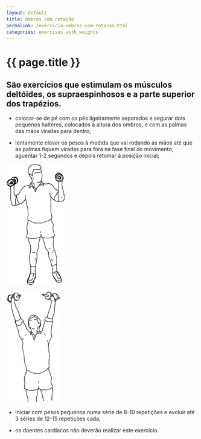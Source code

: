 ```yaml
---
layout: default
title: Ombros com rotação
permalink: /exercicio-ombros-com-rotacao.html
categories: exercises_with_weights
---
```


# {{ page.title }}

## São exercícios que estimulam os músculos deltóides, os supra­espinhosos e a parte superior dos trapézios.

* colocar-se de pé com os pés ligeiramente separados e segurar dois pequenos halteres, colocados à altura dos ombros, e com as palmas das mãos viradas para dentro;

* lentamente elevar os pesos à medida que vai rodando as mãos até que as palmas fiquem viradas para fora na fase final do movimento; aguentar 1-2 segundos e depois retomar à posição inicial;

![Ombros com rotação](assets/exercicio-bom-dia_clip_image002.gif)

![Ombros com rotação](assets/exercicio-bom-dia_clip_image004.gif)

* iniciar com pesos pequenos numa série de 8-10 repetições e evoluir até 3 séries de 12-15 repetições cada;

* os doentes cardíacos não deverão realizar este exercício.
